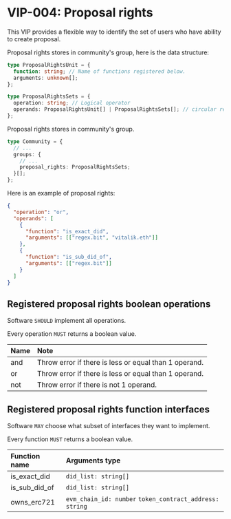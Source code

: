 # VIP-004: Proposal rights

This VIP provides a flexible way to identify the set of users who have ability to create proposal.

Proposal rights stores in community's group, here is the data structure:

```ts
type ProposalRightsUnit = {
  function: string; // Name of functions registered below.
  arguments: unknown[];
};

type ProposalRightsSets = {
  operation: string; // Logical operator
  operands: ProposalRightsUnit[] | ProposalRightsSets[]; // circular reference structure
};
```

Proposal rights stores in community's group.

```ts
type Community = {
  // ...
  groups: {
    // ...
    proposal_rights: ProposalRightsSets;
  }[];
};
```

Here is an example of proposal rights:

```json
{
  "operation": "or",
  "operands": [
    {
      "function": "is_exact_did",
      "arguments": [["regex.bit", "vitalik.eth"]]
    },
    {
      "function": "is_sub_did_of",
      "arguments": [["regex.bit"]]
    }
  ]
}
```

## Registered proposal rights boolean operations

Software `SHOULD` implement all operations.

Every operation `MUST` returns a boolean value.

| Name | Note                                                  |
| :--- | :---------------------------------------------------- |
| and  | Throw error if there is less or equal than 1 operand. |
| or   | Throw error if there is less or equal than 1 operand. |
| not  | Throw error if there is not 1 operand.                |

## Registered proposal rights function interfaces

Software `MAY` choose what subset of interfaces they want to implement.

Every function `MUST` returns a boolean value.

| Function name | Arguments type                                          |
| :------------ | :------------------------------------------------------ |
| is_exact_did  | `did_list: string[]`                                    |
| is_sub_did_of | `did_list: string[]`                                    |
| owns_erc721   | `evm_chain_id: number` `token_contract_address: string` |
